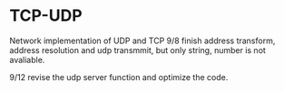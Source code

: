 # TCP-UDP

Network implementation of UDP and TCP
9/8 finish address transform, address resolution and udp transmmit, but only string, number is not avaliable.

9/12 revise the udp server function and optimize the code.
